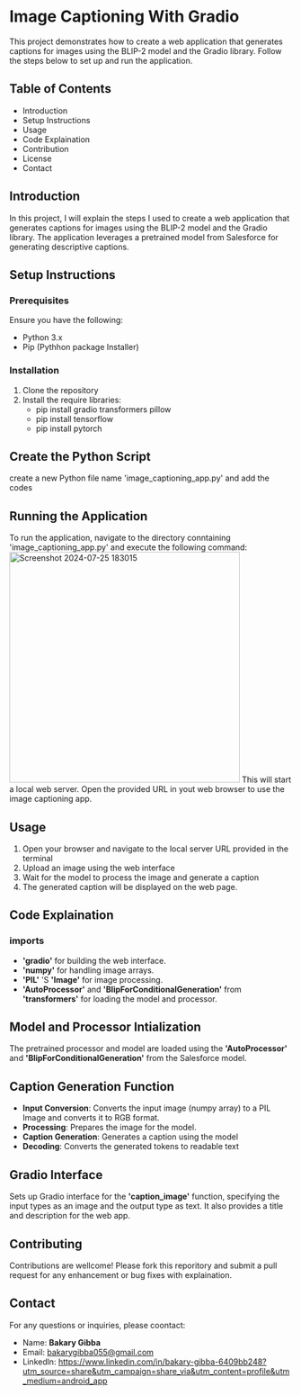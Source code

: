 # Image Captioning With Gradio
This project demonstrates how to create a web application that generates captions for images using the BLIP-2 model and the Gradio library. Follow the steps below to set up and run the application.

## Table of Contents
   * Introduction
   * Setup Instructions
   * Usage
   * Code Explaination
   * Contribution
   * License
   * Contact

## Introduction
In this project, I will explain the steps I used to create a web application that generates captions for images using the BLIP-2 model and the Gradio library. The application leverages a pretrained model from Salesforce for generating descriptive captions.

## Setup Instructions
### Prerequisites
  Ensure you have the following:
   * Python 3.x
   * Pip (Pythhon package Installer)
     
### Installation
1. Clone the repository
2. Install the require libraries:
   - pip install gradio transformers pillow
   - pip install tensorflow
   - pip install pytorch

## Create the Python Script
create a new Python file name 'image_captioning_app.py' and add the codes

## Running the Application
To run the application, navigate to the directory conntaining 'image_captioning_app.py' and execute the following command:
<img width="410" alt="Screenshot 2024-07-25 183015" src="https://github.com/user-attachments/assets/8f61043e-ae3c-4a29-81b4-5794b877e768">
This will start a local web server. Open the provided URL in yout web browser to use the image captioning app.

## Usage
1. Open your browser and navigate to the local server URL provided in the terminal
2. Upload an image using the web interface
3. Wait for the model to process the image and generate a caption
4. The generated caption will be displayed on the web page.

## Code Explaination
### imports
- **'gradio'** for building the web interface.
- **'numpy'** for handling image arrays.
- **'PIL'** 'S **'Image'** for image processing.
- **'AutoProcessor'** and **'BlipForConditionalGeneration'** from **'transformers'** for loading the model and processor.

## Model and Processor Intialization
  The pretrained processor and model are loaded using the **'AutoProcessor'** and **'BlipForConditionalGeneration'** from the Salesforce model.

## Caption Generation Function
  - **Input Conversion**: Converts the input image (numpy array) to a PIL Image and converts it to RGB format.
  - **Processing**: Prepares the image for the model.
  - **Caption Generation**: Generates a caption using the model
  - **Decoding**: Converts the generated tokens to readable text
 
## Gradio Interface
Sets up Gradio interface for the **'caption_image'** function, specifying the input types as an image and the output type as text. It also provides a title and description for the web app.

## Contributing
Contributions are wellcome! Please fork this reporitory and submit a pull request for any enhancement or bug fixes with explaination.

## Contact
For any questions or inquiries, please coontact:
- Name: **Bakary Gibba**
- Email: bakarygibba055@gmail.com
- Linkedln: https://www.linkedin.com/in/bakary-gibba-6409bb248?utm_source=share&utm_campaign=share_via&utm_content=profile&utm_medium=android_app

